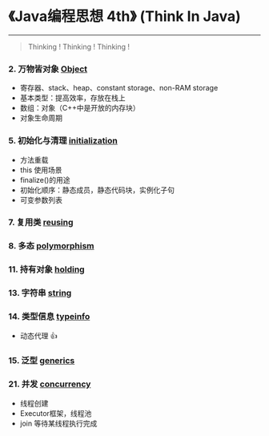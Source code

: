 # 《Java编程思想 4th》 (Think In Java)
---

> Thinking ! Thinking ! Thinking !

### 2. 万物皆对象 [Object](src/thinkinginjava/object/)

* 寄存器、stack、heap、constant storage、non-RAM storage
* 基本类型：提高效率，存放在栈上
* 数组：对象（C++中是开放的内存块）
* 对象生命周期



### 5. 初始化与清理 [initialization](src/thinkinginjava/initialization/)

* 方法重载
* this 使用场景
* finalize()的用途
* 初始化顺序：静态成员，静态代码块，实例化子句
* 可变参数列表

### 7. 复用类 [reusing](src/thinkinginjava/reusing/)

### 8. 多态 [polymorphism](src/thinkinginjava/polymorphism/)

### 11. 持有对象 [holding](src/thinkinginjava/holding/)

### 13. 字符串 [string](src/thinkinginjava/string/)

### 14. 类型信息 [typeinfo](src/thinkinginjava/typeinfo/)


* 动态代理 :+1: 




### 15. 泛型 [generics](src/thinkinginjava/generics/)

### 21. 并发 [concurrency](src/thinkinginjava/concurrency/)

* 线程创建
* Executor框架，线程池
* join 等待某线程执行完成

